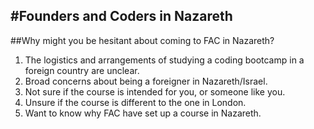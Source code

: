 #Founders and Coders in Nazareth
-----
##Why might you be hesitant about coming to FAC in Nazareth?

1. The logistics and arrangements of studying a coding bootcamp in a foreign country are unclear.
2. Broad concerns about being a foreigner in Nazareth/Israel.
3. Not sure if the course is intended for you, or someone like you.
4. Unsure if the course is different to the one in London.
5. Want to know why FAC have set up a course in Nazareth.
